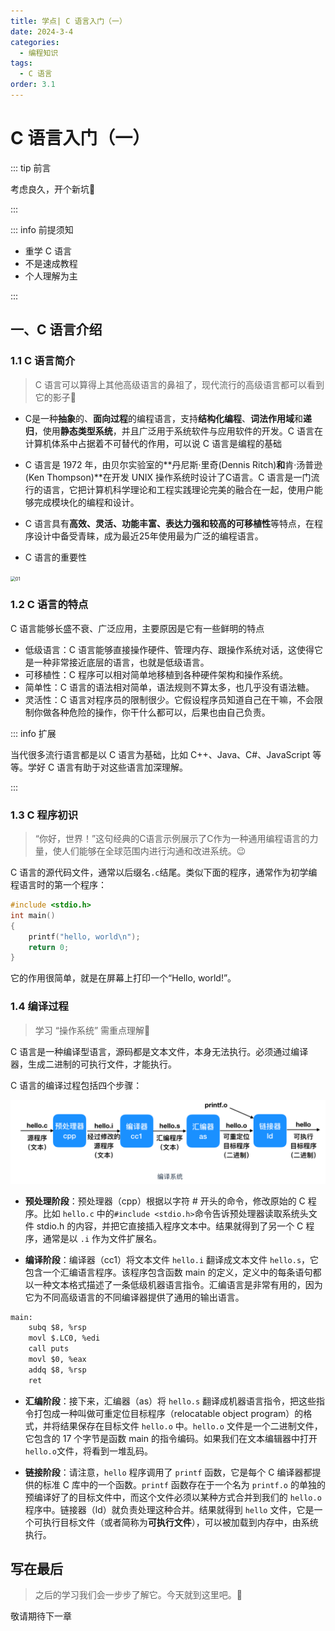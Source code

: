 ```yaml
---
title: 学点| C 语言入门（一）
date: 2024-3-4
categories: 
  - 编程知识
tags: 
  - C 语言
order: 3.1
---
```




# C 语言入门（一）

::: tip 前言

考虑良久，开个新坑🧐

:::



::: info 前提须知

- 重学 C 语言
- 不是速成教程
- 个人理解为主

:::

## 一、C 语言介绍

### 1.1 C 语言简介

> C 语言可以算得上其他高级语言的鼻祖了，现代流行的高级语言都可以看到它的影子🤔

- C是一种**抽象**的、**面向过程**的编程语言，支持**结构化编程**、**词法作用域**和**递归**，使用**静态类型系统**，并且广泛用于系统软件与应用软件的开发。C 语言在计算机体系中占据着不可替代的作用，可以说 C 语言是编程的基础



- C 语言是 1972 年，由贝尔实验室的**丹尼斯·里奇(Dennis Ritch)**和**肯·汤普逊(Ken Thompson)**在开发 UNIX 操作系统时设计了C语言。C 语言是一门流行的语言，它把计算机科学理论和工程实践理论完美的融合在一起，使用户能够完成模块化的编程和设计。



- C 语言具有**高效、灵活、功能丰富、表达力强和较高的可移植性**等特点，在程序设计中备受青睐，成为最近25年使用最为广泛的编程语言。



-  C 语言的重要性

<img src="https://s1.ax1x.com/2020/09/10/wG83gx.png" alt="01" border="0" style="zoom:50%;" >







### 1.2 C 语言的特点

C 语言能够长盛不衰、广泛应用，主要原因是它有一些鲜明的特点

- 低级语言：C 语言能够直接操作硬件、管理内存、跟操作系统对话，这使得它是一种非常接近底层的语言，也就是低级语言。
- 可移植性：C 程序可以相对简单地移植到各种硬件架构和操作系统。
- 简单性：C 语言的语法相对简单，语法规则不算太多，也几乎没有语法糖。
- 灵活性：C 语言对程序员的限制很少。它假设程序员知道自己在干嘛，不会限制你做各种危险的操作，你干什么都可以，后果也由自己负责。



::: info 扩展

当代很多流行语言都是以 C 语言为基础，比如 C++、Java、C#、JavaScript 等等。学好 C 语言有助于对这些语言加深理解。

:::



### 1.3 C 程序初识

> “你好，世界！”这句经典的C语言示例展示了C作为一种通用编程语言的力量，使人们能够在全球范围内进行沟通和改进系统。😉

C 语言的源代码文件，通常以后缀名`.c`结尾。类似下面的程序，通常作为初学编程语言时的第一个程序：

```c
#include <stdio.h>
int main()
{   
    printf("hello, world\n");
    return 0;
}
```

它的作用很简单，就是在屏幕上打印一个“Hello, world!”。



### 1.4 编译过程

> 学习 “操作系统” 需重点理解🤔

C 语言是一种编译型语言，源码都是文本文件，本身无法执行。必须通过编译器，生成二进制的可执行文件，才能执行。

C 语言的编译过程包括四个步骤：

![编译过程](../img/c.png)

- **预处理阶段**：预处理器（cpp）根据以字符 # 开头的命令，修改原始的 C 程序。比如 `hello.c` 中的`#include <stdio.h>`命令告诉预处理器读取系统头文件 stdio.h 的内容，并把它直接插入程序文本中。结果就得到了另一个 C 程序，通常是以 `.i` 作为文件扩展名。



- **编译阶段**：编译器（cc1）将文本文件 `hello.i` 翻译成文本文件 `hello.s`，它包含一个汇编语言程序。该程序包含函数 main 的定义，定义中的每条语句都以一种文本格式描述了一条低级机器语言指令。汇编语言是非常有用的，因为它为不同高级语言的不同编译器提供了通用的输出语言。

```txt
main:
    subq $8, %rsp
    movl $.LC0, %edi
    call puts
    movl $0, %eax
    addq $8, %rsp
    ret
```



- **汇编阶段**：接下来，汇编器（as）将 `hello.s` 翻译成机器语言指令，把这些指令打包成一种叫做可重定位目标程序（relocatable object program）的格式，并将结果保存在目标文件 `hello.o` 中。`hello.o` 文件是一个二进制文件，它包含的 17 个字节是函数 main 的指令编码。如果我们在文本编辑器中打开 `hello.o`文件，将看到一堆乱码。



- **链接阶段**：请注意，`hello` 程序调用了 `printf` 函数，它是每个 C 编译器都提供的标准 C 库中的一个函数。`printf` 函数存在于一个名为 `printf.o` 的单独的预编译好了的目标文件中，而这个文件必须以某种方式合并到我们的 `hello.o` 程序中。链接器（ld）就负责处理这种合并。结果就得到 `hello` 文件，它是一个可执行目标文件（或者简称为**可执行文件**），可以被加载到内存中，由系统执行。





## 写在最后

> 之后的学习我们会一步步了解它。今天就到这里吧。🤪

敬请期待下一章
